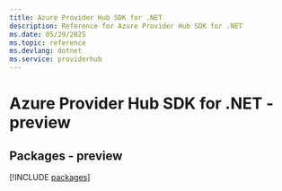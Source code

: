 ```yaml
---
title: Azure Provider Hub SDK for .NET
description: Reference for Azure Provider Hub SDK for .NET
ms.date: 05/29/2025
ms.topic: reference
ms.devlang: dotnet
ms.service: providerhub
---
```

# Azure Provider Hub SDK for .NET - preview
## Packages - preview
[!INCLUDE [packages](provider-hub-index.md)]